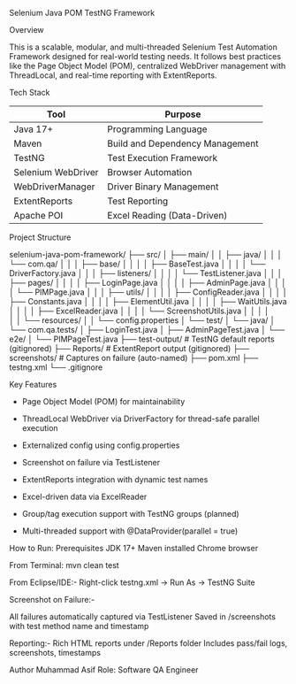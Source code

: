  Selenium Java POM TestNG Framework

 Overview

This is a scalable, modular, and multi-threaded Selenium Test Automation Framework designed for real-world testing needs. It follows best practices like the Page Object Model (POM), centralized WebDriver management with ThreadLocal, and real-time reporting with ExtentReports.



Tech Stack

| Tool                | Purpose                         |
|---------------------|----------------------------------|
| Java 17+            | Programming Language             |
| Maven               | Build and Dependency Management  |
| TestNG              | Test Execution Framework         |
| Selenium WebDriver  | Browser Automation               |
| WebDriverManager    | Driver Binary Management         |
| ExtentReports       | Test Reporting                   |
| Apache POI          | Excel Reading (Data-Driven)      |           



Project Structure


selenium-java-pom-framework/
├── src/
│   ├── main/
│   │   ├── java/
│   │   │   └── com.qa/
│   │   │       ├── base/
│   │   │       │   ├── BaseTest.java
│   │   │       │   └── DriverFactory.java
│   │   │       ├── listeners/
│   │   │       │   └── TestListener.java
│   │   │       ├── pages/
│   │   │       │   ├── LoginPage.java
│   │   │       │   ├── AdminPage.java
│   │   │       │   └── PIMPage.java
│   │   │       ├── utils/
│   │   │       │   ├── ConfigReader.java
│   │   │       │   ├── Constants.java
│   │   │       │   ├── ElementUtil.java
│   │   │       │   ├── WaitUtils.java
│   │   │       │   ├── ExcelReader.java
│   │   │       │   └── ScreenshotUtils.java
│   │   │       │   
│   │   └── resources/
│   │       └── config.properties
│   └── test/
│       └── java/
│           └── com.qa.tests/
│               ├── LoginTest.java
│               ├── AdminPageTest.java
│               └── e2e/
│                   └── PIMPageTest.java
├── test-output/           # TestNG default reports (gitignored)
├── Reports/               # ExtentReport output (gitignored)
├── screenshots/           # Captures on failure (auto-named)
├── pom.xml
├── testng.xml
└── .gitignore

Key Features

- Page Object Model (POM) for maintainability

- ThreadLocal WebDriver via DriverFactory for thread-safe parallel execution

- Externalized config using config.properties

- Screenshot on failure via TestListener

- ExtentReports integration with dynamic test names

- Excel-driven data via ExcelReader

- Group/tag execution support with TestNG groups (planned)

- Multi-threaded support with @DataProvider(parallel = true)

How to Run:
Prerequisites
JDK 17+
Maven installed
Chrome browser

From Terminal:
mvn clean test

From Eclipse/IDE:-
Right-click testng.xml → Run As → TestNG Suite

Screenshot on Failure:-

All failures automatically captured via TestListener
Saved in /screenshots with test method name and timestamp

Reporting:-
Rich HTML reports under /Reports folder
Includes pass/fail logs, screenshots, timestamps

Author
Muhammad Asif
Role: Software QA Engineer
